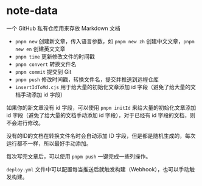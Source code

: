 # note-data
一个 GitHub 私有仓库用来存放 Markdown 文档

- `pnpm new` 创建新文章，传入语言参数，如 `pnpm new zh` 创建中文文章，`pnpm new en` 创建英文文章
- `pnpm time` 更新修改文件的时间戳
- `pnpm convert` 转换文件名
- `pnpm commit` 提交到 Git
- `pnpm push` 修改时间戳，转换文件名，提交并推送到远程仓库
- `insertIdToMd.cjs` 用于给大量的初始化文章添加 id 字段（避免了给大量的文档手动添加 id 字段）

如果你的新文章没有 id 字段，可以使用 `pnpm initId` 来给大量的初始化文章添加 id 字段（避免了给大量的文档手动添加 id 字段），对于已经有 id 字段的文档，则不会进行修改。

没有的ID的文档在转换文件名时会自动添加 ID 字段，但是都是随机生成的，每次运行都不一样，所以最好手动添加。

每次写完文章后，可以使用 `pnpm push` 一键完成一些列操作。

`deploy.yml` 文件中可以配置每当推送后就触发构建（Webhook），也可以手动触发构建。


